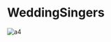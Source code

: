 # WeddingSingers

![a4](https://cloud.githubusercontent.com/assets/20352701/26752364/0926bce0-4889-11e7-83cd-5ed97768920a.jpg)
